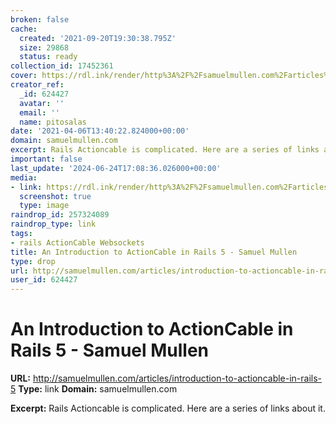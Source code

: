 ```yaml
---
broken: false
cache:
  created: '2021-09-20T19:30:38.795Z'
  size: 29868
  status: ready
collection_id: 17452361
cover: https://rdl.ink/render/http%3A%2F%2Fsamuelmullen.com%2Farticles%2Fintroduction-to-actioncable-in-rails-5
creator_ref:
  _id: 624427
  avatar: ''
  email: ''
  name: pitosalas
date: '2021-04-06T13:40:22.824000+00:00'
domain: samuelmullen.com
excerpt: Rails Actioncable is complicated. Here are a series of links about it.
important: false
last_update: '2024-06-24T17:08:36.026000+00:00'
media:
- link: https://rdl.ink/render/http%3A%2F%2Fsamuelmullen.com%2Farticles%2Fintroduction-to-actioncable-in-rails-5
  screenshot: true
  type: image
raindrop_id: 257324089
raindrop_type: link
tags:
- rails ActionCable Websockets
title: An Introduction to ActionCable in Rails 5 - Samuel Mullen
type: drop
url: http://samuelmullen.com/articles/introduction-to-actioncable-in-rails-5
user_id: 624427
---
```


# An Introduction to ActionCable in Rails 5 - Samuel Mullen

**URL:** http://samuelmullen.com/articles/introduction-to-actioncable-in-rails-5
**Type:** link
**Domain:** samuelmullen.com

**Excerpt:** Rails Actioncable is complicated. Here are a series of links about it.
